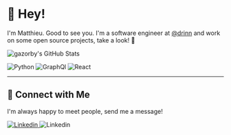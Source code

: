 # 👋 Hey!

I'm Matthieu. Good to see you. I'm a software engineer at [@drinn](https://github.com/drinn-org) and work on some open source projects, take a look! 🤞

![gazorby's GitHub Stats](https://github-readme-stats.vercel.app/api?username=gazorby&show_icons=true&theme=radical&custom_title=Gazorby's%20Github%20Stats)

<p>
  <img alt="Python" src="https://img.shields.io/badge/Python-1572B6?logo=python&logoColor=white&style=for-the-badge" />
  <img alt="GraphQl" src="https://img.shields.io/badge/GraphQL-E10098?logo=graphql&logoColor=white&style=for-the-badge" />
  <img alt="React" src="https://img.shields.io/badge/Fish shell-61DAFB?&style=for-the-badge" />
</p>


---

## 🤝 Connect with Me

I'm always happy to meet people, send me a message!

<p>
<a href="https://www.linkedin.com/in/matthieu-m-09361810b/">
  <img alt="Linkedin" src="https://img.shields.io/badge/linkedin-0077B5?logo=linkedin&logoColor=white&style=for-the-badge" />
</a>

<a>
  <img alt="Linkedin" src="https://img.shields.io/badge/Discord-Gazorby_6058-7289da?logo=discord&logoColor=white&style=for-the-badge" />
</a>
</p>
